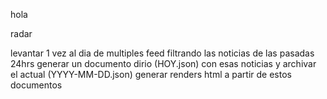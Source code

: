 hola


radar

levantar 1 vez al dia de multiples feed filtrando las noticias de las pasadas 24hrs
generar un documento dirio (HOY.json) con esas noticias y archivar el actual (YYYY-MM-DD.json)
generar renders html a partir de estos documentos
